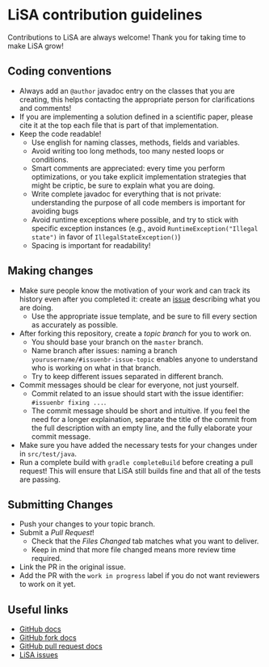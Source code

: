 # LiSA contribution guidelines #

Contributions to LiSA are always welcome! Thank you for taking time to make LiSA grow!

## Coding conventions ##

+ Always add an `@author` javadoc entry on the classes that you are creating, this helps contacting the appropriate person for clarifications and comments!
+ If you are implementing a solution defined in a scientific paper, please cite it at the top each file that is part of that implementation.
+ Keep the code readable!
	+ Use english for naming classes, methods, fields and variables.
	+ Avoid writing too long methods, too many nested loops or conditions.
	+ Smart comments are appreciated: every time you perform optimizations, or you take explicit implementation strategies that might be criptic, be sure to explain what you are doing.
	+ Write complete javadoc for everything that is not private: understanding the purpose of all code members is important for avoiding bugs
	+ Avoid runtime exceptions where possible, and try to stick with specific exception instances (e.g., avoid `RuntimeException("Illegal state")` in favor of `IllegalStateException()`)
	+ Spacing is important for readability!

## Making changes ##

+ Make sure people know the motivation of your work and can track its history even after you completed it: create an [issue][issues] describing what you are doing.
	+ Use the appropriate issue template, and be sure to fill every section as accurately as possible.
+ After forking this repository, create a _topic branch_ for you to work on.
	+ You should base your branch on the `master` branch.
	+ Name branch after issues: naming a branch `yourusername/#issuenbr-issue-topic` enables anyone to understand who is working on what in that branch.
	+ Try to keep different issues separated in different branch.
+ Commit messages should be clear for everyone, not just yourself.
	+ Commit related to an issue should start with the issue identifier: `#issuenbr fixing ...`.
	+ The commit message should be short and intuitive. If you feel the need for a longer explaination, separate the title of the commit from the full description with an empty line, and the fully elaborate your commit message.
+ Make sure you have added the necessary tests for your changes under in `src/test/java`.
+ Run a complete build with `gradle completeBuild` before creating a pull request! This will ensure that LiSA still builds fine and that all of the tests are passing.

## Submitting Changes ##

+ Push your changes to your topic branch.
+ Submit a _Pull Request_!
  + Check that the _Files Changed_ tab matches what you want to deliver.
  + Keep in mind that more file changed means more review time required.
+ Link the PR in the original issue.
+ Add the PR with the `work in progress` label if you do not want reviewers to work on it yet.

## Useful links ##

+ [GitHub docs](https://docs.github.com/)
+ [GitHub fork docs](https://docs.github.com/en/github/collaborating-with-issues-and-pull-requests/about-forks)
+ [GitHub pull request docs](https://docs.github.com/en/github/collaborating-with-issues-and-pull-requests/creating-a-pull-request)
+ [LiSA issues][issues]

[issues]:https://github.com/lisa-analyzer/lisa/issues 
